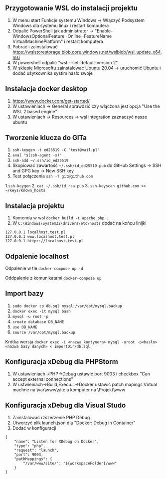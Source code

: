 ## Przygotowanie WSL do instalacji projektu

1. W menu start Funkcje systemu Windows -> Włączyć Podsystem Windows dla systemu linux i restart komputera
2. Odpalić PowerShell jak administrator -> "Enable-WindowsOptionalFeature -Online -FeatureName VirtualMachinePlatform" i restart komputera
3. Pobrać i zainstalować https://wslstorestorage.blob.core.windows.net/wslblob/wsl_update_x64.msi
4. W powershell odpalić "wsl --set-default-version 2"
5. W sklepie Microsoftu zainstalować Ubuntu 20.04 -> uruchomić Ubuntu i dodać użytkownika systim hasło swoje

## Instalacja docker desktop

1. https://www.docker.com/get-started/
2. W ustawieniach -> General sprawdzić czy wlączona jest opcja "Use the WSL 2 based engine"
3. W ustawieniach -> Resources -> wsl integration zaznaczyć nasze ubuntu

## Tworzenie klucza do GITa

1. ``ssh-keygen -t ed25519 -C "test@mail.pl"``
2. ``eval "$(ssh-agent -s)"``
3. ``ssh-add ~/.ssh/id_ed25519``
4. Skopiować zawartość ``~/.ssh/id_ed25519.pub`` do GitHub Settings -> SSH and GPG key -> New SSH key
5. Test połączenia ``ssh -T git@github.com``

1.``ssh-keygen``
2. ``cat ~/.ssh/id_rsa.pub``
3. ``ssh-keyscan github.com >> ~/keys/known_hosts``

## Instalacja projektu

1. Komenda w wsl ``docker build -t apache_php .``
2. W ``C:\Windows\System32\drivers\etc\hosts`` dodać na końcu linijki
```
127.0.0.1 localhost.test.pl
127.0.0.1 www.localhost.test.pl
127.0.0.1 http:://localhost.test.pl
```

## Odpalenie localhost

Odpalenie w tle ``docker-compose up -d``

Oddpalenie z komunikatami ``docker-compose up``

## Import bazy

1. ``sudo docker cp db.sql mysql:/var/opt/mysql.backup``
2. ``docker exec -it mysql bash``
3. ``mysql -u root -p``
4. ``create database DB_NAME``
5. ``use DB_NAME``
6. ``source /var/opt/mysql.backup``

Krótka wersja
``docker exec -i <nazwa_kontynera> mysql -uroot -p<hasło> <nazwa bazy danych> < importDir/db.sql``

## Konfiguracja xDebug dla PHPStorm

1. W ustawieniach->PHP->Debug ustawić port 9003 i checkbox "Can accept external connections"
2. W ustwieniach->Build,Execu...->Docker ustawić patch mapings Virtual machne na \var\www\site a komputer na \Projekt\www

## Konfiguracja xDebug dla Visual Studo

1. Zainstalować rzszerzenie PHP Debug
2. Utworzyć plik launch.json dla "Docker: Debug in Container"
3. Dodać w konfiguracji
```
{
    "name": "Listen for XDebug on Docker",
    "type": "php",
    "request": "launch",
    "port": 9003,
    "pathMappings": {
        "/var/www/site/": "${workspaceFolder}/www"
    }
}
```